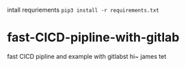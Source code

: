 intall requriements
``pip3 install -r requirements.txt``
# fast-CICD-pipline-with-gitlab
fast CICD pipline and example with gitlabst
hi~ james tet
